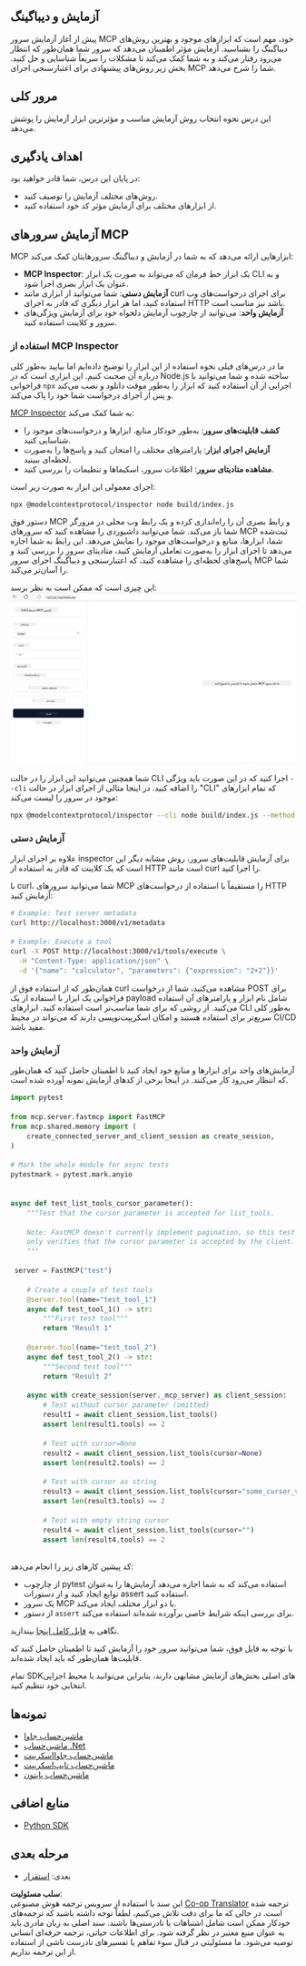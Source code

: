 <!--
CO_OP_TRANSLATOR_METADATA:
{
  "original_hash": "717f34718a773f6cf52d8445e40a96bf",
  "translation_date": "2025-05-17T12:39:49+00:00",
  "source_file": "03-GettingStarted/07-testing/README.md",
  "language_code": "fa"
}
-->
## آزمایش و دیباگینگ

پیش از آغاز آزمایش سرور MCP خود، مهم است که ابزارهای موجود و بهترین روش‌های دیباگینگ را بشناسید. آزمایش مؤثر اطمینان می‌دهد که سرور شما همان‌طور که انتظار می‌رود رفتار می‌کند و به شما کمک می‌کند تا مشکلات را سریعاً شناسایی و حل کنید. بخش زیر روش‌های پیشنهادی برای اعتبارسنجی اجرای MCP شما را شرح می‌دهد.

## مرور کلی

این درس نحوه انتخاب روش آزمایش مناسب و مؤثرترین ابزار آزمایش را پوشش می‌دهد.

## اهداف یادگیری

در پایان این درس، شما قادر خواهید بود:

- روش‌های مختلف آزمایش را توصیف کنید.
- از ابزارهای مختلف برای آزمایش مؤثر کد خود استفاده کنید.

## آزمایش سرورهای MCP

MCP ابزارهایی ارائه می‌دهد که به شما در آزمایش و دیباگینگ سرورهایتان کمک می‌کند:

- **MCP Inspector**: یک ابزار خط فرمان که می‌تواند به صورت یک ابزار CLI و به عنوان یک ابزار بصری اجرا شود.
- **آزمایش دستی**: شما می‌توانید از ابزاری مانند curl برای اجرای درخواست‌های وب استفاده کنید، اما هر ابزار دیگری که قادر به اجرای HTTP باشد نیز مناسب است.
- **آزمایش واحد**: می‌توانید از چارچوب آزمایش دلخواه خود برای آزمایش ویژگی‌های سرور و کلاینت استفاده کنید.

### استفاده از MCP Inspector

ما در درس‌های قبلی نحوه استفاده از این ابزار را توضیح داده‌ایم اما بیایید به‌طور کلی درباره آن صحبت کنیم. این ابزاری است که در Node.js ساخته شده و شما می‌توانید با فراخوانی `npx` اجرایی از آن استفاده کنید که ابزار را به‌طور موقت دانلود و نصب می‌کند و پس از اجرای درخواست شما خود را پاک می‌کند.

[MCP Inspector](https://github.com/modelcontextprotocol/inspector) به شما کمک می‌کند:

- **کشف قابلیت‌های سرور**: به‌طور خودکار منابع، ابزارها و درخواست‌های موجود را شناسایی کنید.
- **آزمایش اجرای ابزار**: پارامترهای مختلف را امتحان کنید و پاسخ‌ها را به‌صورت لحظه‌ای ببینید.
- **مشاهده متادیتای سرور**: اطلاعات سرور، اسکیماها و تنظیمات را بررسی کنید.

اجرای معمولی این ابزار به صورت زیر است:

```bash
npx @modelcontextprotocol/inspector node build/index.js
```

دستور فوق MCP و رابط بصری آن را راه‌اندازی کرده و یک رابط وب محلی در مرورگر شما باز می‌کند. شما می‌توانید داشبوردی را مشاهده کنید که سرورهای MCP ثبت‌شده شما، ابزارها، منابع و درخواست‌های موجود را نمایش می‌دهد. این رابط به شما اجازه می‌دهد تا اجرای ابزار را به‌صورت تعاملی آزمایش کنید، متادیتای سرور را بررسی کنید و پاسخ‌های لحظه‌ای را مشاهده کنید، که اعتبارسنجی و دیباگینگ اجرای سرور MCP شما را آسان‌تر می‌کند.

این چیزی است که ممکن است به نظر برسد: ![Inspector](../../../../translated_images/connect.e0d648e6ecb359d05b60bba83261a6e6e73feb05290c47543a9994ca02e78886.fa.png)

شما همچنین می‌توانید این ابزار را در حالت CLI اجرا کنید که در این صورت باید ویژگی `--cli` را اضافه کنید. در اینجا مثالی از اجرای ابزار در حالت "CLI" که تمام ابزارهای موجود در سرور را لیست می‌کند:

```sh
npx @modelcontextprotocol/inspector --cli node build/index.js --method tools/list
```

### آزمایش دستی

علاوه بر اجرای ابزار inspector برای آزمایش قابلیت‌های سرور، روش مشابه دیگر این است که یک کلاینت که قادر به استفاده از HTTP است مانند curl را اجرا کنید.

با curl، شما می‌توانید سرورهای MCP را مستقیماً با استفاده از درخواست‌های HTTP آزمایش کنید:

```bash
# Example: Test server metadata
curl http://localhost:3000/v1/metadata

# Example: Execute a tool
curl -X POST http://localhost:3000/v1/tools/execute \
  -H "Content-Type: application/json" \
  -d '{"name": "calculator", "parameters": {"expression": "2+2"}}'
```

همان‌طور که از استفاده فوق از curl مشاهده می‌کنید، شما از درخواست POST برای فراخوانی یک ابزار با استفاده از یک payload شامل نام ابزار و پارامترهای آن استفاده می‌کنید. از روشی که برای شما مناسب‌تر است استفاده کنید. ابزارهای CLI به‌طور کلی سریع‌تر برای استفاده هستند و امکان اسکریپت‌نویسی دارند که می‌تواند در محیط CI/CD مفید باشد.

### آزمایش واحد

آزمایش‌های واحد برای ابزارها و منابع خود ایجاد کنید تا اطمینان حاصل کنید که همان‌طور که انتظار می‌رود کار می‌کنند. در اینجا برخی از کدهای آزمایش نمونه آورده شده است.

```python
import pytest

from mcp.server.fastmcp import FastMCP
from mcp.shared.memory import (
    create_connected_server_and_client_session as create_session,
)

# Mark the whole module for async tests
pytestmark = pytest.mark.anyio


async def test_list_tools_cursor_parameter():
    """Test that the cursor parameter is accepted for list_tools.

    Note: FastMCP doesn't currently implement pagination, so this test
    only verifies that the cursor parameter is accepted by the client.
    """

 server = FastMCP("test")

    # Create a couple of test tools
    @server.tool(name="test_tool_1")
    async def test_tool_1() -> str:
        """First test tool"""
        return "Result 1"

    @server.tool(name="test_tool_2")
    async def test_tool_2() -> str:
        """Second test tool"""
        return "Result 2"

    async with create_session(server._mcp_server) as client_session:
        # Test without cursor parameter (omitted)
        result1 = await client_session.list_tools()
        assert len(result1.tools) == 2

        # Test with cursor=None
        result2 = await client_session.list_tools(cursor=None)
        assert len(result2.tools) == 2

        # Test with cursor as string
        result3 = await client_session.list_tools(cursor="some_cursor_value")
        assert len(result3.tools) == 2

        # Test with empty string cursor
        result4 = await client_session.list_tools(cursor="")
        assert len(result4.tools) == 2
    
```

کد پیشین کارهای زیر را انجام می‌دهد:

- از چارچوب pytest استفاده می‌کند که به شما اجازه می‌دهد آزمایش‌ها را به‌عنوان توابع ایجاد کنید و از دستورات assert استفاده کنید.
- یک سرور MCP با دو ابزار مختلف ایجاد می‌کند.
- از دستور `assert` برای بررسی اینکه شرایط خاصی برآورده شده‌اند استفاده می‌کند.

نگاهی به [فایل کامل اینجا](https://github.com/modelcontextprotocol/python-sdk/blob/main/tests/client/test_list_methods_cursor.py) بیندازید.

با توجه به فایل فوق، شما می‌توانید سرور خود را آزمایش کنید تا اطمینان حاصل کنید که قابلیت‌ها همان‌طور که باید ایجاد شده‌اند.

تمام SDK‌های اصلی بخش‌های آزمایش مشابهی دارند، بنابراین می‌توانید با محیط اجرایی انتخابی خود تنظیم کنید.

## نمونه‌ها

- [ماشین‌حساب جاوا](../samples/java/calculator/README.md)
- [ماشین‌حساب .Net](../../../../03-GettingStarted/samples/csharp)
- [ماشین‌حساب جاوااسکریپت](../samples/javascript/README.md)
- [ماشین‌حساب تایپ‌اسکریپت](../samples/typescript/README.md)
- [ماشین‌حساب پایتون](../../../../03-GettingStarted/samples/python)

## منابع اضافی

- [Python SDK](https://github.com/modelcontextprotocol/python-sdk)

## مرحله بعدی

- بعدی: [استقرار](/03-GettingStarted/08-deployment/README.md)

**سلب مسئولیت**:  
این سند با استفاده از سرویس ترجمه هوش مصنوعی [Co-op Translator](https://github.com/Azure/co-op-translator) ترجمه شده است. در حالی که ما برای دقت تلاش می‌کنیم، لطفاً توجه داشته باشید که ترجمه‌های خودکار ممکن است شامل اشتباهات یا نادرستی‌ها باشند. سند اصلی به زبان مادری باید به عنوان منبع معتبر در نظر گرفته شود. برای اطلاعات حیاتی، ترجمه حرفه‌ای انسانی توصیه می‌شود. ما مسئولیتی در قبال سوء تفاهم یا تفسیرهای نادرست ناشی از استفاده از این ترجمه نداریم.